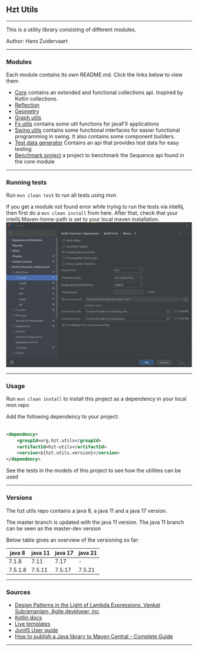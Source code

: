 ## Hzt Utils

---
This is a utility library consisting of different modules.

Author: Hans Zuidervaart

---

### Modules

Each module contains its own README.md. Click the links below to view them

- [Core](/core/README.md) contains an extended and functional collections api. Inspired by Kotlin collections.
- [Reflection](reflection/README.md)
- [Geometry](geometry/README.md)
- [Graph utils](graph-utils/README.md)
- [Fx utils](fx-utils/README.md) contains some util functions for javaFX applications
- [Swing utils](/swing-utils/README.md) contains some functional interfaces for easier functional programming in swing.
  It also contains some component builders.
- [Test data generator](/test-utils/README.md) Contains an api that provides test data for easy testing
- [Benchmark project](/benchmark/README.md) a project to benchmark the Sequence api found in the core module

---

### Running tests

Run `mvn clean test` to run all tests using mvn

If you get a module not found error while trying to run the tests via intellij,
then first do a `mvn clean install` from here. After that,
check that your intellij Maven-home-path is set to your local maven installation.
![maven-home-settings-intellij.png](screenshots/mvn-home-settings-intellij.png)

---

### Usage

Run `mvn clean install` to install this project as a dependency in your local mvn repo

Add the following dependency to your project:

````xml

<dependency>
    <groupId>org.hzt.utils</groupId>
    <artifactId>hzt-utils</artifactId>
    <version>${hzt.utils.version}</version>
</dependency>
````

See the tests in the models of this project to see how the utilities can be used

---

### Versions

The hzt utils repo contains a java 8, a java 11 and a java 17 version.

The master branch is updated with the java 11 version. The java 11 branch can be seen as the master-dev version

Below table gives an overview of the versioning so far:

| java 8  | java 11 | java 17 | java 21 |
|---------|---------|---------|---------|
| 7.1.8   | 7.11    | 7.17    | -       |
| 7.5.1.8 | 7.5.11  | 7.5.17  | 7.5.21  |

---

### Sources

- [Design Patterns in the Light of Lambda Expressions. Venkat Subramaniam, Agile developer, inc](https://www.youtube.com/watch?v=WN9kgdSVhDo)
- [Kotlin docs](https://kotlinlang.org/docs/home.html)
- [Live templates](https://www.youtube.com/watch?v=Sio9MdSqXZo)
- [Junit5 User guide](https://junit.org/junit5/docs/current/user-guide/)
- [How to publish a Java library to Maven Central - Complete Guide](https://maciejwalkowiak.com/blog/guide-java-publish-to-maven-central/)

---

